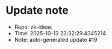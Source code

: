 ﻿# Update note
- Repo: zk-ideas
- Time: 2025-10-13 23:32:29.4345214
- Note: auto-generated update #19
